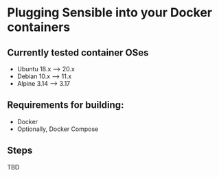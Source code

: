 # Plugging Sensible into your Docker containers

## Currently tested container OSes

* Ubuntu 18.x --> 20.x
* Debian 10.x --> 11.x
* Alpine 3.14 --> 3.17

## Requirements for building:

* Docker
* Optionally, Docker Compose

## Steps

TBD

